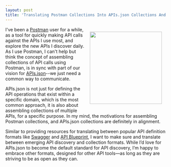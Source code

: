```yaml
---
layout: post
title: 'Translating Postman Collections Into APIs.json Collections And Back Again'
---
```

<p><a href="http://www.getpostman.com/"><img style="padding: 15px;" src="https://s3.amazonaws.com/kinlane-productions/api-evangelist/postman/postman-logo.png" alt="" width="225" align="right" /></a></p>
<p>I've been a <a href="http://www.getpostman.com/">Postman</a> user for a while, as a tool for quickly making API calls against the APIs I use most, and explore the new APIs I discover daily. As I use Postman, I can't help but think the concept of assembling collections of API calls using Postman, is in sync with part of our vision for <a href="http://apisjson.org">APIs.json</a>--we just need a common way to communicate.</p>
<p>APIs.json is not just for defining the API operations that exist within a specific domain, which is the most common approach, it is also about assembling collections of multiple APIs, for a specific purpose. In my mind, the motivations for assembling Postman collections, and APIs.json collections are definitely in alignment.</p>
<p>Similar to providing resources for translating between popular API definition formats like <a href="http://swagger.io">Swagger</a> and <a href="https://apiblueprint.org/">API Blueprint</a>, I want to make sure and translate between emerging API discovery and collection formats. While I&rsquo;d love for APIs.json to become the default standard for API discovery, I&rsquo;m happy to embrace other formats, designed for other API tools&mdash;as long as they are striving to be as open as they can.</p>